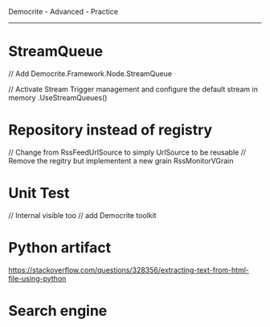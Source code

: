 Democrite - Advanced - Practice
___


# StreamQueue

// Add Democrite.Framework.Node.StreamQueue

 // Activate Stream Trigger management and configure the default stream in memory
 .UseStreamQueues()

# Repository instead of registry

// Change from RssFeedUrlSource to simply UrlSource to be reusable
// Remove the regitry but implementent a new grain RssMonitorVGrain

# Unit Test

// Internal visible too
// add Democrite toolkit


# Python artifact

https://stackoverflow.com/questions/328356/extracting-text-from-html-file-using-python

# Search engine